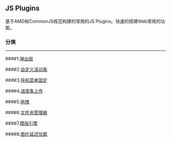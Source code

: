## JS Plugins 

基于AMD和CommonJS规范构建的常用的JS Plugins。快速的搭建Web常用的功能。

### 分类

---

####1.[弹出层](https://github.com/SeuHkx/Wild/tree/master/js/lib-hbox)

####2.[自定义滚动条](https://github.com/SeuHkx/Wild/tree/master/js/lib-hscroll)

####3.[导航菜单固定](https://github.com/SeuHkx/Wild/tree/master/js/lib-hrollover)

####4.[进度条上传](https://github.com/SeuHkx/Wild/tree/master/js/lib-hupload)

####5.[拖拽](https://github.com/SeuHkx/Wild/tree/master/js/lib-hdrag)

####6.[文件夹管理器](https://github.com/SeuHkx/Wild/tree/master/js/lib-hfiler)

####7.[模版引擎](https://github.com/SeuHkx/Wild/tree/master/js/lib-htpl)

####8.[图片延迟加载](https://github.com/SeuHkx/Wild/tree/master/js/lib-hlazyImg)

